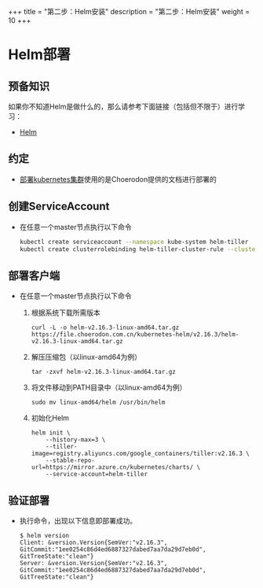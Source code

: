 +++
title = "第二步：Helm安装"
description = "第二步：Helm安装"
weight = 10
+++

# Helm部署

## 预备知识

如果你不知道Helm是做什么的，那么请参考下面链接（包括但不限于）进行学习：

- [Helm](https://helm.sh/)

## 约定

- [部署kubernetes集群](../kubernetes)使用的是Choerodon提供的文档进行部署的

## 创建ServiceAccount

- 在任意一个master节点执行以下命令

    ```bash
    kubectl create serviceaccount --namespace kube-system helm-tiller
    kubectl create clusterrolebinding helm-tiller-cluster-rule --clusterrole=cluster-admin --serviceaccount=kube-system:helm-tiller
    ```

## 部署客户端

- 在任意一个master节点执行以下命令

    1. 根据系统下载所需版本  

        ```
        curl -L -o helm-v2.16.3-linux-amd64.tar.gz https://file.choerodon.com.cn/kubernetes-helm/v2.16.3/helm-v2.16.3-linux-amd64.tar.gz
        ```

    1. 解压压缩包（以linux-amd64为例）

        ```
        tar -zxvf helm-v2.16.3-linux-amd64.tar.gz
        ```

    1. 将文件移动到PATH目录中（以linux-amd64为例）

        ```
        sudo mv linux-amd64/helm /usr/bin/helm
        ```

    1. 初始化Helm

        ```
        helm init \
            --history-max=3 \
            --tiller-image=registry.aliyuncs.com/google_containers/tiller:v2.16.3 \
            --stable-repo-url=https://mirror.azure.cn/kubernetes/charts/ \
            --service-account=helm-tiller
        ```

## 验证部署

- 执行命令，出现以下信息即部署成功。

    ```
    $ helm version
    Client: &version.Version{SemVer:"v2.16.3", GitCommit:"1ee0254c86d4ed6887327dabed7aa7da29d7eb0d", GitTreeState:"clean"}
    Server: &version.Version{SemVer:"v2.16.3", GitCommit:"1ee0254c86d4ed6887327dabed7aa7da29d7eb0d", GitTreeState:"clean"}
    ```

